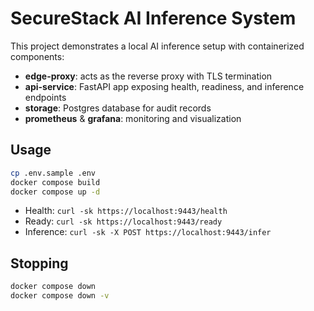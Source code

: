 # SecureStack AI Inference System

This project demonstrates a local AI inference setup with containerized components:
- **edge-proxy**: acts as the reverse proxy with TLS termination
- **api-service**: FastAPI app exposing health, readiness, and inference endpoints
- **storage**: Postgres database for audit records
- **prometheus** & **grafana**: monitoring and visualization

## Usage

```bash
cp .env.sample .env
docker compose build
docker compose up -d
```

- Health: `curl -sk https://localhost:9443/health`
- Ready: `curl -sk https://localhost:9443/ready`
- Inference: `curl -sk -X POST https://localhost:9443/infer`

## Stopping
```bash
docker compose down
docker compose down -v
```
